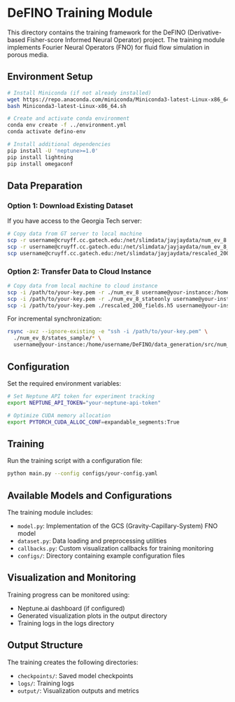 # DeFINO Training Module

This directory contains the training framework for the DeFINO (Derivative-based Fisher-score Informed Neural Operator) project. The training module implements Fourier Neural Operators (FNO) for fluid flow simulation in porous media.

## Environment Setup

```bash
# Install Miniconda (if not already installed)
wget https://repo.anaconda.com/miniconda/Miniconda3-latest-Linux-x86_64.sh
bash Miniconda3-latest-Linux-x86_64.sh

# Create and activate conda environment
conda env create -f ../environment.yml
conda activate defino-env

# Install additional dependencies
pip install -U 'neptune>=1.0'
pip install lightning
pip install omegaconf
```

## Data Preparation

### Option 1: Download Existing Dataset

If you have access to the Georgia Tech server:

```bash
# Copy data from GT server to local machine
scp -r username@cruyff.cc.gatech.edu:/net/slimdata/jayjaydata/num_ev_8 ./
scp -r username@cruyff.cc.gatech.edu:/net/slimdata/jayjaydata/num_ev_8_stateonly ./
scp username@cruyff.cc.gatech.edu:/net/slimdata/jayjaydata/rescaled_200_fields.h5 ./
```

### Option 2: Transfer Data to Cloud Instance

```bash
# Copy data from local machine to cloud instance
scp -i /path/to/your-key.pem -r ./num_ev_8 username@your-instance:/home/username/DeFINO/data_generation/src/
scp -i /path/to/your-key.pem -r ./num_ev_8_stateonly username@your-instance:/home/username/DeFINO/data_generation/src/
scp -i /path/to/your-key.pem ./rescaled_200_fields.h5 username@your-instance:/home/username/DeFINO/data_generation/src/
```

For incremental synchronization:

```bash
rsync -avz --ignore-existing -e "ssh -i /path/to/your-key.pem" \
  ./num_ev_8/states_sample/* \
  username@your-instance:/home/username/DeFINO/data_generation/src/num_ev_8
```

## Configuration

Set the required environment variables:

```bash
# Set Neptune API token for experiment tracking
export NEPTUNE_API_TOKEN="your-neptune-api-token"

# Optimize CUDA memory allocation
export PYTORCH_CUDA_ALLOC_CONF=expandable_segments:True
```

## Training

Run the training script with a configuration file:

```bash
python main.py --config configs/your-config.yaml
```

## Available Models and Configurations

The training module includes:
- `model.py`: Implementation of the GCS (Gravity-Capillary-System) FNO model
- `dataset.py`: Data loading and preprocessing utilities
- `callbacks.py`: Custom visualization callbacks for training monitoring
- `configs/`: Directory containing example configuration files

## Visualization and Monitoring

Training progress can be monitored using:
- Neptune.ai dashboard (if configured)
- Generated visualization plots in the output directory
- Training logs in the logs directory

## Output Structure

The training creates the following directories:
- `checkpoints/`: Saved model checkpoints
- `logs/`: Training logs
- `output/`: Visualization outputs and metrics
